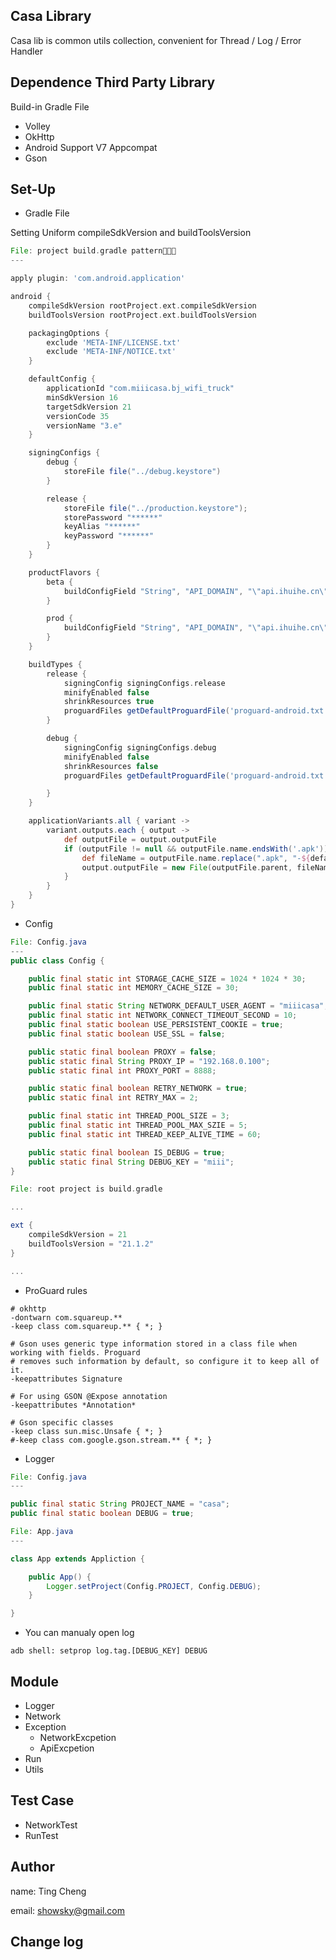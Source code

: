 Casa Library
---
Casa lib is common utils collection, convenient for Thread / Log / Error Handler

Dependence Third Party Library
---
Build-in Gradle File

* Volley
* OkHttp
* Android Support V7 Appcompat
* Gson

Set-Up
---

* Gradle File

Setting Uniform compileSdkVersion and buildToolsVersion

``` gradle
File: project build.gradle pattern
---

apply plugin: 'com.android.application'

android {
    compileSdkVersion rootProject.ext.compileSdkVersion
    buildToolsVersion rootProject.ext.buildToolsVersion

    packagingOptions {
        exclude 'META-INF/LICENSE.txt'
        exclude 'META-INF/NOTICE.txt'
    }

    defaultConfig {
        applicationId "com.miiicasa.bj_wifi_truck"
        minSdkVersion 16
        targetSdkVersion 21
        versionCode 35
        versionName "3.e"
    }

    signingConfigs {
        debug {
            storeFile file("../debug.keystore")
        }

        release {
            storeFile file("../production.keystore");
            storePassword "******"
            keyAlias "******"
            keyPassword "******"
        }
    }

    productFlavors {
        beta {
            buildConfigField "String", "API_DOMAIN", "\"api.ihuihe.cn\""
        }

        prod {
            buildConfigField "String", "API_DOMAIN", "\"api.ihuihe.cn\""
        }
    }

    buildTypes {
        release {
            signingConfig signingConfigs.release
            minifyEnabled false
            shrinkResources true
            proguardFiles getDefaultProguardFile('proguard-android.txt'), 'proguard-rules.pro'
        }

        debug {
            signingConfig signingConfigs.debug
            minifyEnabled false
            shrinkResources false
            proguardFiles getDefaultProguardFile('proguard-android.txt'), 'proguard-rules.pro'

        }
    }

    applicationVariants.all { variant ->
        variant.outputs.each { output ->
            def outputFile = output.outputFile
            if (outputFile != null && outputFile.name.endsWith('.apk')) {
                def fileName = outputFile.name.replace(".apk", "-${defaultConfig.versionName}-${defaultConfig.versionCode}.apk")
                output.outputFile = new File(outputFile.parent, fileName)
            }
        }
    }
}
```

* Config

```java
File: Config.java
---
public class Config {

    public final static int STORAGE_CACHE_SIZE = 1024 * 1024 * 30;
    public final static int MEMORY_CACHE_SIZE = 30;

    public final static String NETWORK_DEFAULT_USER_AGENT = "miiicasa";
    public final static int NETWORK_CONNECT_TIMEOUT_SECOND = 10;
    public final static boolean USE_PERSISTENT_COOKIE = true;
    public final static boolean USE_SSL = false;

    public static final boolean PROXY = false;
    public static final String PROXY_IP = "192.168.0.100";
    public static final int PROXY_PORT = 8888;

    public static final boolean RETRY_NETWORK = true;
    public static final int RETRY_MAX = 2;

    public final static int THREAD_POOL_SIZE = 3;
    public final static int THREAD_POOL_MAX_SZIE = 5;
    public final static int THREAD_KEEP_ALIVE_TIME = 60;

    public static final boolean IS_DEBUG = true;
    public static final String DEBUG_KEY = "miii";
}
```


```gradle
File: root project is build.gradle

...

ext {
    compileSdkVersion = 21
    buildToolsVersion = "21.1.2"
}

...
```

* ProGuard rules

```
# okhttp
-dontwarn com.squareup.**
-keep class com.squareup.** { *; }

# Gson uses generic type information stored in a class file when working with fields. Proguard
# removes such information by default, so configure it to keep all of it.
-keepattributes Signature

# For using GSON @Expose annotation
-keepattributes *Annotation*

# Gson specific classes
-keep class sun.misc.Unsafe { *; }
#-keep class com.google.gson.stream.** { *; }
```

* Logger

```java
File: Config.java
---

public final static String PROJECT_NAME = "casa";
public final static boolean DEBUG = true;

```

```java
File: App.java
---

class App extends Appliction {

	public App() {
		Logger.setProject(Config.PROJECT, Config.DEBUG);
	}

}

```

* You can manualy open log

```
adb shell: setprop log.tag.[DEBUG_KEY] DEBUG
```

Module
---

* Logger
* Network
* Exception
	* NetworkExcpetion
	* ApiExcpetion
* Run
* Utils

Test Case
---

* NetworkTest
* RunTest

Author
---

name: Ting Cheng

email: showsky@gmail.com

Change log
---